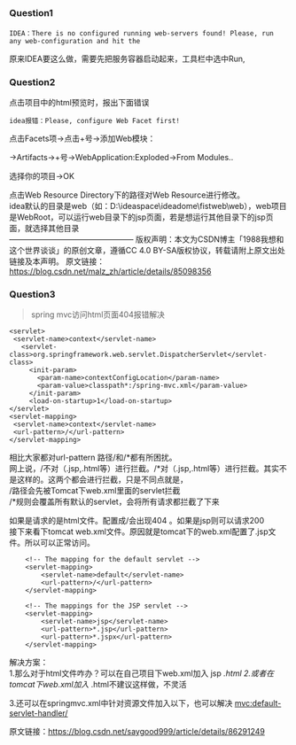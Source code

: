 
##
### Question1
```
IDEA：There is no configured running web-servers found! Please, run any web-configuration and hit the
```

原来IDEA要这么做，需要先把服务容器启动起来，工具栏中选中Run,

### Question2
点击项目中的html预览时，报出下面错误
```
idea报错：Please, configure Web Facet first!
```

点击Facets项->点击+号->添加Web模块：

->Artifacts->+号->WebApplication:Exploded->From Modules..

选择你的项目->OK

点击Web Resource Directory下的路径对Web Resource进行修改。  
idea默认的目录是web（如：D:\ideaspace\ideadome\fistweb\web），web项目是WebRoot，可以运行web目录下的jsp页面，若是想运行其他目录下的jsp页面，就选择其他目录  
————————————————
版权声明：本文为CSDN博主「1988我想和这个世界谈谈」的原创文章，遵循CC 4.0 BY-SA版权协议，转载请附上原文出处链接及本声明。
原文链接：https://blog.csdn.net/malz_zh/article/details/85098356


### Question3

 > spring mvc访问html页面404报错解决
 ```
<servlet>
  <servlet-name>context</servlet-name>
    <servlet-class>org.springframework.web.servlet.DispatcherServlet</servlet-class>
      <init-param>
        <param-name>contextConfigLocation</param-name>
        <param-value>classpath*:/spring-mvc.xml</param-value>
      </init-param>
      <load-on-startup>1</load-on-startup>
</servlet>
<servlet-mapping>
  <servlet-name>context</servlet-name>
  <url-pattern>/</url-pattern>
</servlet-mapping>
```
相比大家都对url-pattern 路径/和/*都有所困扰。  
网上说，/不对（.jsp,.html等）进行拦截。/*对（.jsp,.html等）进行拦截。其实不是这样的。这两个都会进行拦截，只是不同点就是，  
/路径会先被Tomcat下web.xml里面的servlet拦截  
/*规则会覆盖所有默认的servlet，会将所有请求都拦截了下来  

如果是请求的是html文件。配置成<url-pattern>/</url-pattern>会出现404 。如果是jsp则可以请求200  
接下来看下tomcat web.xml文件。原因就是tomcat下的web.xml配置了.jsp文件。所以可以正常访问。
```
    <!-- The mapping for the default servlet -->
    <servlet-mapping>
        <servlet-name>default</servlet-name>
        <url-pattern>/</url-pattern>
    </servlet-mapping>

    <!-- The mappings for the JSP servlet -->
    <servlet-mapping>
        <servlet-name>jsp</servlet-name>
        <url-pattern>*.jsp</url-pattern>
        <url-pattern>*.jspx</url-pattern>
    </servlet-mapping>
```
解决方案：  
1.那么对于html文件咋办？可以在自己项目下web.xml加入
<servlet-mapping>
    <servlet-name>jsp</servlet-name>
    <url-pattern>*.html</url-pattern>
</servlet-mapping>
2.或者在tomcat下web.xml加入 <url-pattern>*.html</url-pattern>不建议这样做，不灵活

3.还可以在springmvc.xml中针对资源文件加入以下，也可以解决
<mvc:default-servlet-handler/>

原文链接：https://blog.csdn.net/saygood999/article/details/86291249
